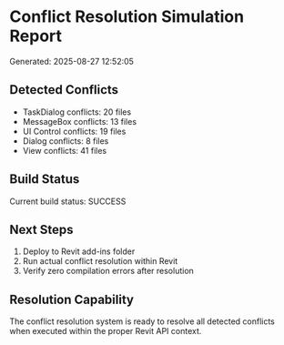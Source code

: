 # Conflict Resolution Simulation Report

Generated: 2025-08-27 12:52:05

## Detected Conflicts
- TaskDialog conflicts: 20 files
- MessageBox conflicts: 13 files  
- UI Control conflicts: 19 files
- Dialog conflicts: 8 files
- View conflicts: 41 files

## Build Status
Current build status: SUCCESS

## Next Steps
1. Deploy to Revit add-ins folder
2. Run actual conflict resolution within Revit
3. Verify zero compilation errors after resolution

## Resolution Capability
The conflict resolution system is ready to resolve all detected conflicts
when executed within the proper Revit API context.
